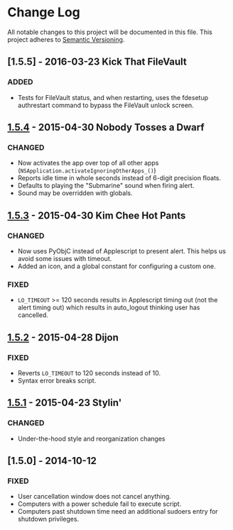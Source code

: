 # Change Log
All notable changes to this project will be documented in this file.
This project adheres to [Semantic Versioning](http://semver.org/).

## [1.5.5] - 2016-03-23 Kick That FileVault
### ADDED
- Tests for FileVault status, and when restarting, uses the fdesetup authrestart command to bypass the FileVault unlock screen.

## [1.5.4] - 2015-04-30 Nobody Tosses a Dwarf
### CHANGED
- Now activates the app over top of all other apps (```NSApplication.activateIgnoringOtherApps_()```)
- Reports idle time in whole seconds instead of 6-digit precision floats.
- Defaults to playing the "Submarine" sound when firing alert.
- Sound may be overridden with globals.

## [1.5.3] - 2015-04-30 Kim Chee Hot Pants
### CHANGED
- Now uses PyObjC instead of Applescript to present alert. This helps us avoid some issues with timeout.
- Added an icon, and a global constant for configuring a custom one.

### FIXED
- ```LO_TIMEOUT``` >= 120 seconds results in Applescript timing out (not the alert timing out) which results in auto_logout thinking user has cancelled.

## [1.5.2] - 2015-04-28 Dijon
### FIXED
- Reverts ```LO_TIMEOUT``` to 120 seconds instead of 10.
- Syntax error breaks script.

## [1.5.1] - 2015-04-23 Stylin'
### CHANGED
- Under-the-hood style and reorganization changes

## [1.5.0] - 2014-10-12
### FIXED
- User cancellation window does not cancel anything.
- Computers with a power schedule fail to execute script.
- Computers past shutdown time need an additional sudoers entry for shutdown privileges.

[unreleased]: https://github.com/sheagcraig/yo/compare/1.5.4...HEAD
[1.5.4]: https://github.com/sheagcraig/auto_logout/compare/1.5.3...1.5.4
[1.5.3]: https://github.com/sheagcraig/auto_logout/compare/1.5.2...1.5.3
[1.5.2]: https://github.com/sheagcraig/auto_logout/compare/1.5.1...1.5.2
[1.5.1]: https://github.com/sheagcraig/auto_logout/compare/1.5...1.5.1

